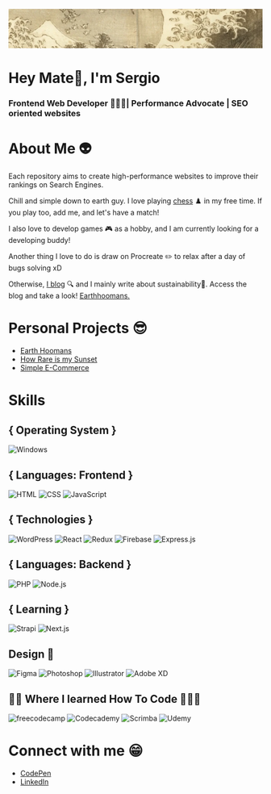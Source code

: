 ![Sergio GN web developer](https://raw.githubusercontent.com/sergio-gn/sergio-gn/main/wave.webp)

# Hey Mate👋, I'm Sergio
### Frontend Web Developer 👩🏾‍🎓| Performance Advocate | SEO oriented websites

# About Me 👽
Each repository aims to create high-performance websites to improve their rankings on Search Engines.

Chill and simple down to earth guy. I love playing [chess](https://www.chess.com/member/doubletwisty) ♟️ in my free time. If you play too, add me, and let's have a match!

I also love to develop games 🎮 as a hobby, and I am currently looking for a developing buddy!

Another thing I love to do is draw on Procreate ✏️ to relax after a day of bugs solving xD

Otherwise, [I blog](https://earthhoomans.com/) 🔍 and I mainly write about sustainability🌱. Access the blog and take a look! [Earthhoomans.](https://earthhoomans.com/)

# Personal Projects 😎
- [Earth Hoomans](https://earthhoomans.com/)
- [How Rare is my Sunset](https://sergiogn.pythonanywhere.com/)
- [Simple E-Commerce](https://tambasa-c53d7.web.app/)

# Skills
## { Operating System }
![Windows](https://img.shields.io/badge/Windows-0078D6?style=for-the-badge&logo=windows&logoColor=white)

## { Languages: Frontend }
![HTML](https://img.shields.io/badge/HTML-239120?style=for-the-badge&logo=html5&logoColor=white)
![CSS](https://img.shields.io/badge/CSS-239120?&style=for-the-badge&logo=css3&logoColor=white)
![JavaScript](https://img.shields.io/badge/JavaScript-F7DF1E?style=for-the-badge&logo=javascript&logoColor=black)

## { Technologies }
![WordPress](https://img.shields.io/badge/-wordpress-9cf?style=for-the-badge&logo=wordpress&logoColor=white)
![React](https://img.shields.io/badge/React-20232A?style=for-the-badge&logo=react&logoColor=61DAFB)
![Redux](https://img.shields.io/badge/Redux-593D88?style=for-the-badge&logo=redux&logoColor=white)
![Firebase](https://img.shields.io/badge/firebase-EB743B?style=for-the-badge&logo=firebase&logoColor=white)
![Express.js](https://img.shields.io/badge/Express.js-404D59?style=for-the-badge)

## { Languages: Backend }
![PHP](https://img.shields.io/badge/php-blueviolet?style=for-the-badge&logo=php&logoColor=white)
![Node.js](https://img.shields.io/badge/Node.js-43853D?style=for-the-badge&logo=node.js&logoColor=white)

## { Learning }
![Strapi](https://img.shields.io/badge/-strapi-ff69b4?style=for-the-badge&logo=strapi&logoColor=white)
![Next.js](https://img.shields.io/badge/next.js-000000?style=for-the-badge&logo=nextdotjs&logoColor=white)

## Design 🎨
![Figma](https://img.shields.io/badge/Figma-F24E1E?style=for-the-badge&logo=figma&logoColor=white)
![Photoshop](https://img.shields.io/badge/photoshop-%2300C4CC.svg?&style=for-the-badge&logo=Adobe%20photoshop&logoColor=white)
![Illustrator](https://img.shields.io/badge/illustrator-%2300C4CC.svg?&style=for-the-badge&logo=Adobe%20illustrator&logoColor=white)
![Adobe XD](https://img.shields.io/badge/Adobe%20XD-470137?style=for-the-badge&logo=Adobe%20XD&logoColor=#FF61F6)

## 👩‍🏫 Where I learned How To Code 👩🏾‍🎓
![freecodecamp](https://img.shields.io/badge/freecodecamp-27273D?style=for-the-badge&logo=freecodecamp&logoColor=white)
![Codecademy](https://img.shields.io/badge/Codecademy-FFF0E5?style=for-the-badge&logo=codecademy&logoColor=303347)
![Scrimba](https://img.shields.io/badge/scrimba-2B283A?style=for-the-badge&logo=scrimba&logoColor=white)
![Udemy](https://img.shields.io/badge/Udemy-EC5252?style=for-the-badge&logo=Udemy&logoColor=white)

# Connect with me 😁
- [CodePen](https://codepen.io/sergio-gn)
- [LinkedIn](https://www.linkedin.com/in/sergio-gn/)
